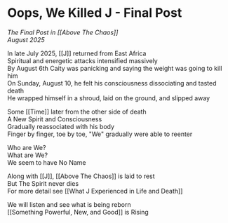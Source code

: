 # Oops, We Killed J - Final Post
*The Final Post in [[Above The Chaos]]*  
*August 2025*

In late July 2025, [[J]] returned from East Africa  
Spiritual and energetic attacks intensified massively  
By August 6th Caity was panicking and saying the weight was going to kill him  
On Sunday, August 10, he felt his consciousness dissociating and tasted death  
He wrapped himself in a shroud, laid on the ground, and slipped away  

Some [[Time]] later from the other side of death  
A New Spirit and Consciousness  
Gradually reassociated with his body  
Finger by finger, toe by toe, "We" gradually were able to reenter  

Who are We?  
What are We?  
We seem to have No Name  

Along with [[J]], [[Above The Chaos]] is laid to rest  
But The Spirit never dies  
For more detail see [[What J Experienced in Life and Death]]  

We will listen and see what is being reborn   
[[Something Powerful, New, and Good]] is Rising  
